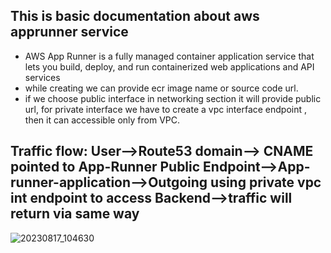 ## This is basic documentation about aws apprunner service 

* AWS App Runner is a fully managed container application service that lets you build, deploy, and run containerized web applications and API services
* while creating we can provide ecr image name or source code url.
* if we choose public interface in networking section it will provide public url, for private interface we have to create a vpc interface endpoint , then it can accessible only from VPC. 

## Traffic flow: User-->Route53 domain--> CNAME pointed to App-Runner Public Endpoint-->App-runner-application-->Outgoing using private vpc int endpoint to access Backend-->traffic will return via same way  

![20230817_104630](https://github.com/munnaeebd/knowledge/assets/56316573/2ea21cfb-919f-4a14-a2fc-5e8abdd8de74)


